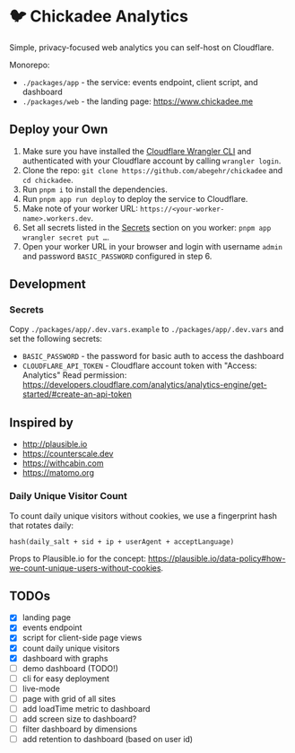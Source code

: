 # 🐦 Chickadee Analytics

Simple, privacy-focused web analytics you can self-host on Cloudflare.

Monorepo:

- `./packages/app` - the service: events endpoint, client script, and dashboard
- `./packages/web` - the landing page: <https://www.chickadee.me>

## Deploy your Own

1. Make sure you have installed the [Cloudflare Wrangler CLI](https://developers.cloudflare.com/workers/wrangler/install-and-update/) and authenticated with your Cloudflare account by calling `wrangler login`.
2. Clone the repo: `git clone https://github.com/abegehr/chickadee` and `cd chickadee`.
3. Run `pnpm i` to install the dependencies.
4. Run `pnpm app run deploy` to deploy the service to Cloudflare.
5. Make note of your worker URL: `https://<your-worker-name>.workers.dev`.
6. Set all secrets listed in the [Secrets](#secrets) section on you worker: `pnpm app wrangler secret put …`.
7. Open your worker URL in your browser and login with username `admin` and password `BASIC_PASSWORD` configured in step 6.

## Development

### Secrets

Copy `./packages/app/.dev.vars.example` to `./packages/app/.dev.vars` and set the following secrets:

- `BASIC_PASSWORD` - the password for basic auth to access the dashboard
- `CLOUDFLARE_API_TOKEN` - Cloudflare account token with "Access: Analytics" Read permission: <https://developers.cloudflare.com/analytics/analytics-engine/get-started/#create-an-api-token>

## Inspired by

- <http://plausible.io>
- <https://counterscale.dev>
- <https://withcabin.com>
- <https://matomo.org>

### Daily Unique Visitor Count

To count daily unique visitors without cookies, we use a fingerprint hash that rotates daily:

`hash(daily_salt + sid + ip + userAgent + acceptLanguage)`

Props to Plausible.io for the concept: <https://plausible.io/data-policy#how-we-count-unique-users-without-cookies>.

## TODOs

- [x] landing page
- [x] events endpoint
- [x] script for client-side page views
- [x] count daily unique visitors
- [x] dashboard with graphs
- [ ] demo dashboard (TODO!)
- [ ] cli for easy deployment
- [ ] live-mode
- [ ] page with grid of all sites
- [ ] add loadTime metric to dashboard
- [ ] add screen size to dashboard?
- [ ] filter dashboard by dimensions
- [ ] add retention to dashboard (based on user id)
